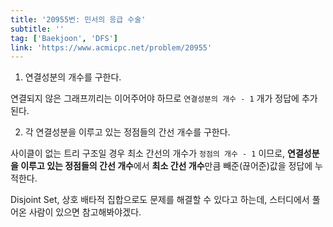 ```yaml
---
title: '20955번: 민서의 응급 수술' 
subtitle: ''
tag: ['Baekjoon', 'DFS']
link: 'https://www.acmicpc.net/problem/20955'
---
```


1. 연결성분의 개수를 구한다.

연결되지 않은 그래프끼리는 이어주어야 하므로 `연결성분의 개수 - 1` 개가 정답에 추가된다.

2. 각 연결성분을 이루고 있는 정점들의 간선 개수를 구한다.

사이클이 없는 트리 구조일 경우 최소 간선의 개수가 `정점의 개수 - 1` 이므로, **연결성분을 이루고 있는 정점들의 간선 개수**에서 **최소 간선 개수**만큼 빼준(끊어준)값을 정답에 누적한다.

Disjoint Set, 상호 배타적 집합으로도 문제를 해결할 수 있다고 하는데, 스터디에서 풀어온 사람이 있으면 참고해봐야겠다.
